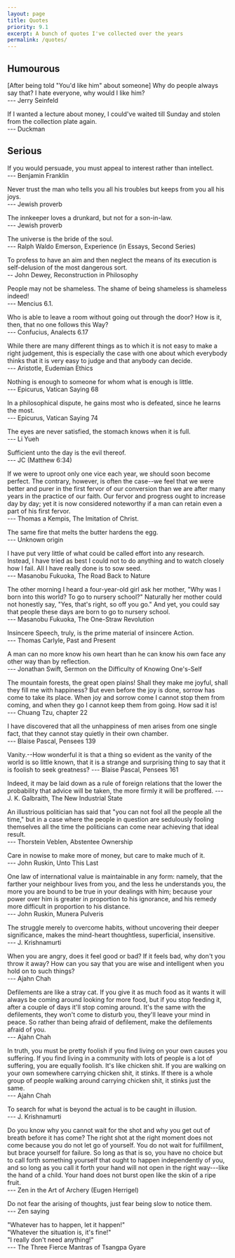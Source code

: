 ```yaml
---
layout: page
title: Quotes
priority: 9.1
excerpt: A bunch of quotes I've collected over the years
permalink: /quotes/
---
```


## Humourous


\[After being told "You'd like him" about someone\] Why do people always say that? I hate everyone, why would I like him?    
--- Jerry Seinfeld

If I wanted a lecture about money, I could've waited till Sunday and stolen from the collection plate again.    
--- Duckman 

## Serious

If you would persuade, you must appeal to interest rather than intellect.    
--- Benjamin Franklin

Never trust the man who tells you all his troubles but keeps from you all his joys.    
--- Jewish proverb

The innkeeper loves a drunkard, but not for a son-in-law.  
--- Jewish proverb

The universe is the bride of the soul.  
--- Ralph Waldo Emerson, Experience (in Essays, Second Series)

To profess to have an aim and then neglect the means of its execution is self-delusion of the most dangerous sort.  
-- John Dewey, Reconstruction in Philosophy

People may not be shameless. The shame of being shameless is shameless indeed!  
--- Mencius 6.1.

Who is able to leave a room without going out through the door? How is it, then, that no one follows this Way?  
--- Confucius, Analects 6.17

While there are many different things as to which it is not easy to make a right judgement, this is especially
 the case with one about which everybody thinks that it is very easy to judge and that anybody can decide.    
--- Aristotle, Eudemian Ethics

Nothing is enough to someone for whom what is enough is little.    
--- Epicurus, Vatican Saying 68

In a philosophical dispute, he gains most who is defeated, since he learns the most.    
--- Epicurus, Vatican Saying 74

The eyes are never satisfied, the stomach knows when it is full.  
--- Li Yueh

Sufficient unto the day is the evil thereof.  
--- JC (Matthew 6:34)

If we were to uproot only one vice each year, we should soon become perfect. The contrary, however, is often the 
case--we feel that we were better and purer in the first fervor of our conversion than we are after many years in the 
practice of our faith. Our fervor and progress ought to increase day by day; yet it is now considered noteworthy if
a man can retain even a part of his first fervor.  
--- Thomas a Kempis, The Imitation of Christ.

The same fire that melts the butter hardens the egg.  
--- Unknown origin

I have put very little of what could be called effort into any research. Instead, I have tried as best I could not to
do anything and to watch closely how I fail. All I have really done is to sow seed.  
--- Masanobu Fukuoka, The Road Back to Nature

The other morning I heard a four-year-old girl ask her mother, "Why was I born into this world? To go to nursery
school?" Naturally her mother could not honestly say, "Yes, that's right, so off you go." And yet, you could say that
people these days are born to go to nursery school.  
--- Masanobu Fukuoka, The One-Straw Revolution

Insincere Speech, truly, is the prime material of insincere Action.  
--- Thomas Carlyle, Past and Present

A man can no more know his own heart than he can know his own face any other way than by reflection.  
--- Jonathan Swift, Sermon on the Difficulty of Knowing One's-Self

The mountain forests, the great open plains! Shall they make me joyful, shall they fill me with happiness? But even
before the joy is done, sorrow has come to take its place. When joy and sorrow come I cannot stop them from coming, and
when they go I cannot keep them from going. How sad it is!  
--- Chuang Tzu, chapter 22

I have discovered that all the unhappiness of men arises from one single fact, that they cannot stay quietly in their
own chamber.  
--- Blaise Pascal, Pensees 139

Vanity.--How wonderful it is that a thing so evident as the vanity of the world is so little known, that it is a strange and surprising thing to say that it is foolish to seek greatness?
--- Blaise Pascal, Pensees 161

Indeed, it may be laid down as a rule of foreign relations that the lower the probability that advice will be taken,
the more firmly it will be proffered.
--- J. K. Galbraith, The New Industrial State

An illustrious politician has said that "you can not fool all the people all the time," but in a case where the people
in question are sedulously fooling themselves all the time the politicians can come near achieving that ideal result.  
--- Thorstein Veblen, Abstentee Ownership

Care in nowise to make more of money, but care to make much of it.  
--- John Ruskin, Unto This Last

One law of international value is maintainable in any form: namely, that the farther your neighbour lives from you,
and the less he understands you, the more you are bound to be true in your dealings with him; because your power over
him is greater in proportion to his ignorance, and his remedy more difficult in proportion to his distance.  
--- John Ruskin, Munera Pulveris

The struggle merely to overcome habits, without uncovering their deeper significance, makes the mind-heart 
thoughtless, superficial, insensitive.                                                                      
--- J. Krishnamurti

When you are angry, does it feel good or bad? If it feels bad, why don't you throw it away? How can you say that you
are wise and intelligent when you hold on to such things?  
--- Ajahn Chah

Defilements are like a stray cat. If you give it as much food as it wants it will always be coming around looking for
more food, but if you stop feeding it, after a couple of days it'll stop coming around. It's the same with the
defilements, they won't come to disturb you, they'll leave your mind in peace. So rather than being afraid of
defilement, make the defilements afraid of you.  
--- Ajahn Chah

In truth, you must be pretty foolish if you find living on your own causes you suffering. If you find living in a
community with lots of people is a lot of suffering, you are equally foolish. It's like chicken shit. If you are
walking on your own somewhere carrying chicken shit, it stinks. If there is a whole group of people walking around
carrying chicken shit, it stinks just the same.  
--- Ajahn Chah

To search for what is beyond the actual is to be caught in illusion.  
--- J. Krishnamurti

Do you know why you cannot wait for the shot and why you get out of breath before it has come? The right shot at the
right moment does not come because you do not let go of yourself. You do not wait for fulfillment, but brace yourself
for failure. So long as that is so, you have no choice but to call forth something yourself that ought to happen
independently of you, and so long as you call it forth your hand will not open in the right way---like the hand of a
child. Your hand does not burst open like the skin of a ripe fruit.  
--- Zen in the Art of Archery (Eugen Herrigel)

Do not fear the arising of thoughts, just fear being slow to notice them.  
--- Zen saying

"Whatever has to happen, let it happen!"  
"Whatever the situation is, it's fine!"  
"I really don't need anything!"  
--- The Three Fierce Mantras of Tsangpa Gyare 
